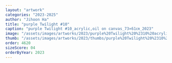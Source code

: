 ```yaml
---
layout: "artwork"
categories: "2023-2025"
author: "Jihoon Ha"
title: "purple Twilight #10"
caption: "purple Twilight #10_acrylic,oil on canvas_73×61㎝_2023"
image: "/assets/images/artworks/2023/purple%20Twilight%20%2310%20acrylic%2Coil%20on%20canvas%2073x61cm%202023.jpg"
thumb: "/assets/images/artworks/2023/thumbs/purple%20Twilight%20%2310%20acrylic%2Coil%20on%20canvas%2073x61cm%202023.jpg"
order: 4620
sizeScore: 04
orderByYear: 2023
---
```

